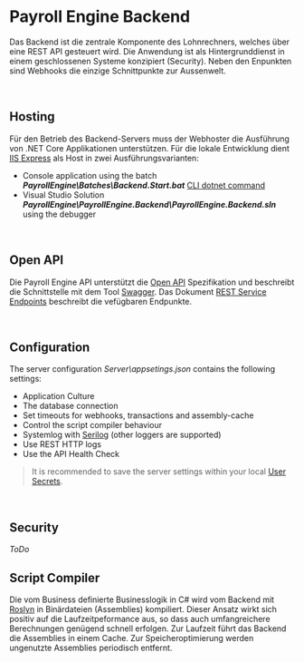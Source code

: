 <h1>Payroll Engine Backend</h1>

Das Backend ist die zentrale Komponente des Lohnrechners, welches über eine REST API gesteuert wird. Die Anwendung ist als Hintergrunddienst in einem geschlossenen Systeme konzipiert (Security). Neben den Enpunkten sind Webhooks die einzige Schnittpunkte zur Aussenwelt.

<br />

## Hosting
Für den Betrieb des Backend-Servers muss der Webhoster die Ausführung von .NET Core Applikationen unterstützen. Für die lokale Entwicklung dient [IIS Express](https://learn.microsoft.com/en-us/iis/extensions/introduction-to-iis-express/iis-express-overview) als Host in zwei Ausführungsvarianten:
- Console application using the batch ***PayrollEngine\Batches\Backend.Start.bat*** [CLI dotnet command](https://learn.microsoft.com/en-us/dotnet/core/tools/dotnet)
- Visual Studio Solution ***PayrollEngine\PayrollEngine.Backend\PayrollEngine.Backend.sln*** using the debugger

<br/>

## Open API
Die Payroll Engine API unterstützt die [Open API](https://www.openapis.org/) Spezifikation und beschreibt die Schnittstelle mit dem Tool [Swagger](https://swagger.io/). Das Dokument [REST Service Endpoints](https://github.com/Payroll-Engine/PayrollEngine/blob/main/Documents/PayrollRestServicesEndpoints.pdf) beschreibt die vefügbaren Endpunkte.

<br/>

## Configuration
The server configuration *Server\appsetings.json* contains the following settings:
- Application Culture
- The database connection
- Set timeouts for webhooks, transactions and assembly-cache
- Control the script compiler behaviour
- Systemlog with [Serilog](https://serilog.net/) (other loggers are supported)
- Use REST HTTP logs
- Use the API Health Check

> It is recommended to save the server settings within your local [User Secrets](https://learn.microsoft.com/en-us/aspnet/core/security/app-secrets).
<br/>

## Security
*ToDo*
<br/>

## Script Compiler
Die vom Business definierte Businesslogik in C# wird vom Backend mit [Roslyn](https://github.com/dotnet/roslyn) in Binärdateien (Assemblies) kompiliert. Dieser Ansatz wirkt sich positiv auf die Laufzeitpeformance aus, so dass auch umfangreichere Berechnungen genügend schnell erfolgen.
Zur Laufzeit führt das Backend die Assemblies in einem Cache. Zur Speicheroptimierung werden ungenutzte Assemblies periodisch entfernt.
